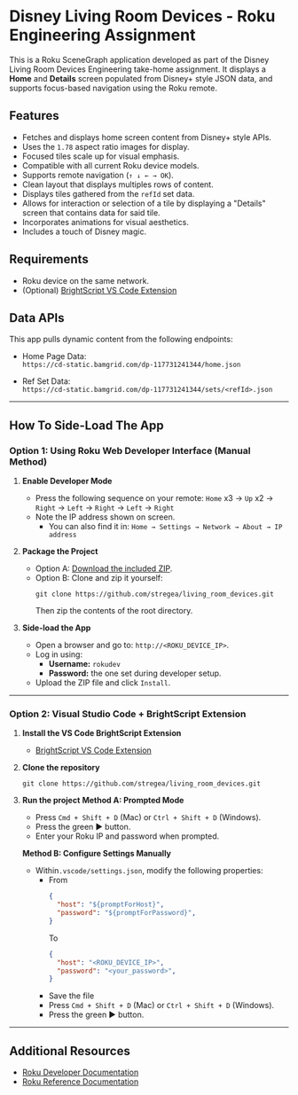 # Disney Living Room Devices - Roku Engineering Assignment

This is a Roku SceneGraph application developed as part of the Disney Living Room Devices Engineering take-home assignment. 
It displays a **Home** and **Details** screen populated from Disney+ style JSON data, and supports focus-based 
navigation using the Roku remote.


## Features

- Fetches and displays home screen content from Disney+ style APIs.
- Uses the `1.78` aspect ratio images for display.
- Focused tiles scale up for visual emphasis.
- Compatible with all current Roku device models.
- Supports remote navigation (`↑ ↓ ← → OK`).
- Clean layout that displays multiples rows of content.
- Displays tiles gathered from the `refId` set data.
- Allows for interaction or selection of a tile by displaying a "Details" screen that contains data for said tile.
- Incorporates animations for visual aesthetics.
- Includes a touch of Disney magic.

## Requirements
- Roku device on the same network.
- (Optional) [BrightScript VS Code Extension](https://marketplace.visualstudio.com/items?itemName=RokuCommunity.brightscript)

## Data APIs
This app pulls dynamic content from the following endpoints:

- Home Page Data:  
  `https://cd-static.bamgrid.com/dp-117731241344/home.json`

- Ref Set Data:  
  `https://cd-static.bamgrid.com/dp-117731241344/sets/<refId>.json`

---

## How To Side-Load The App

### Option 1: Using Roku Web Developer Interface (Manual Method)

1. **Enable Developer Mode**
   - Press the following sequence on your remote:
     `Home` x3 → `Up` x2 → `Right` → `Left` → `Right` → `Left` → `Right`
   - Note the IP address shown on screen.
     - You can also find it in: `Home → Settings → Network → About → IP address`

2. **Package the Project**
    - Option A: [Download the included ZIP](https://github.com/stregea/living_room_devices/blob/main/living_room_devices.zip).
    - Option B: Clone and zip it yourself:
        ```
        git clone https://github.com/stregea/living_room_devices.git
        ```
      Then zip the contents of the root directory.

3. **Side-load the App**
   - Open a browser and go to: `http://<ROKU_DEVICE_IP>`.
   - Log in using:
     - **Username:** `rokudev`
     - **Password:** the one set during developer setup.
   - Upload the ZIP file and click `Install`.

---

### Option 2: Visual Studio Code + BrightScript Extension

1. **Install the VS Code BrightScript Extension**
    - [BrightScript VS Code Extension](https://marketplace.visualstudio.com/items?itemName=RokuCommunity.brightscript)

2. **Clone the repository**
   ```
   git clone https://github.com/stregea/living_room_devices.git
   ```

3. **Run the project**
   **Method A: Prompted Mode**
   - Press `Cmd + Shift + D` (Mac) or `Ctrl + Shift + D` (Windows).
   - Press the green ▶️ button.
   - Enter your Roku IP and password when prompted.

   **Method B: Configure Settings Manually**
    - Within`.vscode/settings.json`, modify the following properties:
      - From 
        ```json
        {
          "host": "${promptForHost}",
          "password": "${promptForPassword}",
        }
        ```
        To
        ```json
        {
          "host": "<ROKU_DEVICE_IP>",
          "password": "<your_password>",
        }
        ```
      - Save the file
      - Press `Cmd + Shift + D` (Mac) or `Ctrl + Shift + D` (Windows).
      - Press the green ▶️ button.

---

## Additional Resources

- [Roku Developer Documentation](https://developer.roku.com/docs/developer-program/getting-started/roku-dev-prog.md)
- [Roku Reference Documentation](https://developer.roku.com/docs/references/references-overview.md)